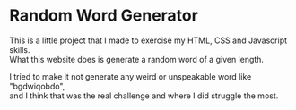 # Random Word Generator

This is a little project that I made to exercise my HTML, CSS and Javascript skills.  
What this website does is generate a random word of a given length.  

I tried to make it not generate any weird or unspeakable word like "bgdwiqobdo",  
and I think that was the real challenge and where I did struggle the most.
